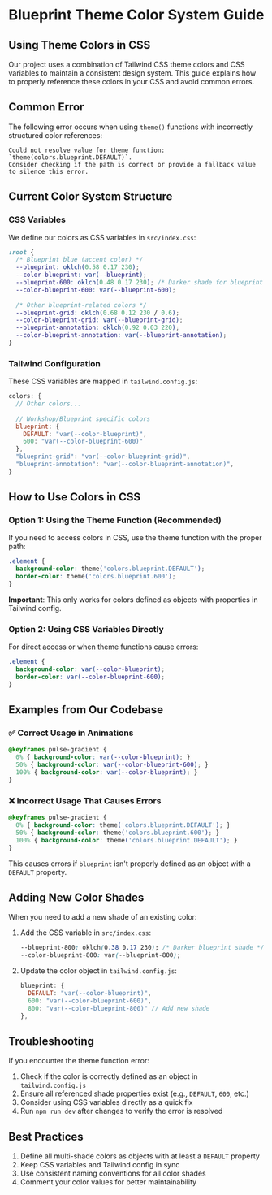 # Blueprint Theme Color System Guide

## Using Theme Colors in CSS

Our project uses a combination of Tailwind CSS theme colors and CSS variables to maintain a consistent design system. This guide explains how to properly reference these colors in your CSS and avoid common errors.

## Common Error

The following error occurs when using `theme()` functions with incorrectly structured color references:

```
Could not resolve value for theme function: `theme(colors.blueprint.DEFAULT)`. 
Consider checking if the path is correct or provide a fallback value to silence this error.
```

## Current Color System Structure

### CSS Variables

We define our colors as CSS variables in `src/index.css`:

```css
:root {
  /* Blueprint blue (accent color) */
  --blueprint: oklch(0.58 0.17 230);
  --color-blueprint: var(--blueprint);
  --blueprint-600: oklch(0.48 0.17 230); /* Darker shade for blueprint */
  --color-blueprint-600: var(--blueprint-600);
  
  /* Other blueprint-related colors */
  --blueprint-grid: oklch(0.68 0.12 230 / 0.6);
  --color-blueprint-grid: var(--blueprint-grid);
  --blueprint-annotation: oklch(0.92 0.03 220);
  --color-blueprint-annotation: var(--blueprint-annotation);
}
```

### Tailwind Configuration

These CSS variables are mapped in `tailwind.config.js`:

```javascript
colors: {
  // Other colors...
  
  // Workshop/Blueprint specific colors
  blueprint: {
    DEFAULT: "var(--color-blueprint)",
    600: "var(--color-blueprint-600)"
  },
  "blueprint-grid": "var(--color-blueprint-grid)",
  "blueprint-annotation": "var(--color-blueprint-annotation)",
}
```

## How to Use Colors in CSS

### Option 1: Using the Theme Function (Recommended)

If you need to access colors in CSS, use the theme function with the proper path:

```css
.element {
  background-color: theme('colors.blueprint.DEFAULT');
  border-color: theme('colors.blueprint.600');
}
```

**Important**: This only works for colors defined as objects with properties in Tailwind config.

### Option 2: Using CSS Variables Directly

For direct access or when theme functions cause errors:

```css
.element {
  background-color: var(--color-blueprint);
  border-color: var(--color-blueprint-600);
}
```

## Examples from Our Codebase

### ✅ Correct Usage in Animations

```css
@keyframes pulse-gradient {
  0% { background-color: var(--color-blueprint); }
  50% { background-color: var(--color-blueprint-600); }
  100% { background-color: var(--color-blueprint); }
}
```

### ❌ Incorrect Usage That Causes Errors

```css
@keyframes pulse-gradient {
  0% { background-color: theme('colors.blueprint.DEFAULT'); }
  50% { background-color: theme('colors.blueprint.600'); }
  100% { background-color: theme('colors.blueprint.DEFAULT'); }
}
```

This causes errors if `blueprint` isn't properly defined as an object with a `DEFAULT` property.

## Adding New Color Shades

When you need to add a new shade of an existing color:

1. Add the CSS variable in `src/index.css`:
   ```css
   --blueprint-800: oklch(0.38 0.17 230); /* Darker blueprint shade */
   --color-blueprint-800: var(--blueprint-800);
   ```

2. Update the color object in `tailwind.config.js`:
   ```javascript
   blueprint: {
     DEFAULT: "var(--color-blueprint)",
     600: "var(--color-blueprint-600)",
     800: "var(--color-blueprint-800)" // Add new shade
   },
   ```

## Troubleshooting

If you encounter the theme function error:

1. Check if the color is correctly defined as an object in `tailwind.config.js`
2. Ensure all referenced shade properties exist (e.g., `DEFAULT`, `600`, etc.)
3. Consider using CSS variables directly as a quick fix
4. Run `npm run dev` after changes to verify the error is resolved

## Best Practices

1. Define all multi-shade colors as objects with at least a `DEFAULT` property
2. Keep CSS variables and Tailwind config in sync
3. Use consistent naming conventions for all color shades
4. Comment your color values for better maintainability
